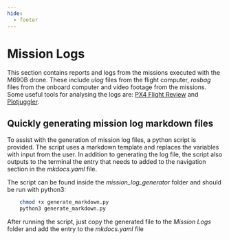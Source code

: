 ```yaml
---
hide:
  - footer
---
```


# Mission Logs

This section contains reports and logs from the missions executed with the M690B drone. These include *ulog* files from the flight computer, *rosbag* files from the onboard computer and video footage from the missions. Some useful tools for analysing the logs are: [PX4 Flight Review](https://review.px4.io/) and [Plotjuggler](https://plotjuggler.io/).

## Quickly generating mission log markdown files

To assist with the generation of mission log files, a python script is provided. The script uses a markdown template and replaces the variables with input from the user. In addition to generating the log file, the script also outputs to the terminal the entry that needs to added to the navigation section in the *mkdocs.yaml* file.

The script can be found inside the *mission_log_generator* folder and should be run with python3:

```bash
    chmod +x generate_markdown.py
    python3 generate_markdown.py
```

After running the script, just copy the generated file to the *Mission Logs* folder and add the entry to the *mkdocs.yaml* file